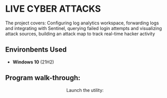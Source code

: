 <h1> LIVE CYBER ATTACKS</h1>


The project covers:
Configuring log analytics workspace,
forwarding logs and integrating with Sentinel,
querying failed login attempts and visualizing attack sources,
building an attack map to track real-time hacker activity


<h2>Environbents Used </h2>

- <b>Windows 10</b> (21H2)

<h2>Program walk-through:</h2>

<p align="center">
Launch the utility: <br/>
